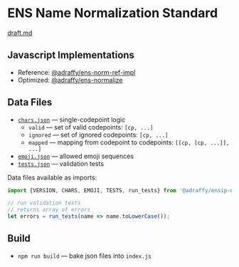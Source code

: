 # ENS Name Normalization Standard

[draft.md](./draft.md)

## Javascript Implementations

* Reference: [@adraffy/ens-norm-ref-impl](https://github.com/adraffy/ens-norm-ref-impl.js)
* Optimized: [@adraffy/ens-normalize](https://github.com/adraffy/ens-normalize.js)

## Data Files 
* [`chars.json`](./chars.json) &mdash; single-codepoint logic
	* `valid` &mdash; set of valid codepoints: `[cp, ...]`
	* `ignored` &mdash; set of ignored codepoints: `[cp, ...]`
	* `mapped` &mdash; mapping from codepoint to codepoints: `[[cp, [cp, ...]], ...]`
* [`emoji.json`](./emoji.json) &mdash; allowed emoji sequences
* [`tests.json`](./tests.json) &mdash; validation tests

Data files available as imports:
```Javascript
import {VERSION, CHARS, EMOJI, TESTS, run_tests} from '@adraffy/ensip-norm'; // npm i @adraffy/ensip-norm

// run validation tests
// returns array of errors
let errors = run_tests(name => name.toLowerCase());
```

## Build

* `npm run build` &mdash; bake json files into `index.js`
